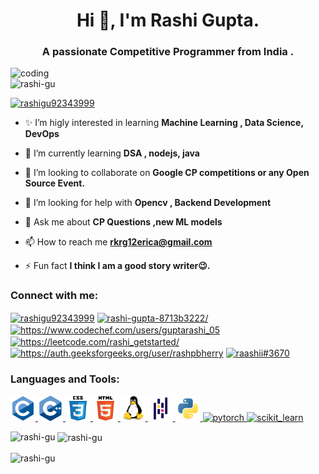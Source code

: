 <h1 align="center">Hi 👋, I'm Rashi Gupta.</h1>
<h3 align="center">A passionate Competitive Programmer from India .</h3>

<img align ="right" alt="coding" width="600" src="https://64.media.tumblr.com/e02a94eb3ed476b9088dae2247218b35/tumblr_pof1ooiEIG1x6a7yto1_500.gif">

<p align="left"> <img src="https://komarev.com/ghpvc/?username=rashi-gu&label=Profile%20views&color=0e75b6&style=flat" alt="rashi-gu" /> </p>

<p align="left"> <a href="rashigu92343999" target="blank"><img src="https://img.shields.io/twitter/follow/rashigu92343999?logo=twitter&style=for-the-badge" alt="rashigu92343999" /></a> </p>

- ✨ I’m higly interested in learning **Machine Learning , Data Science, DevOps**

- 🌱 I’m currently learning **DSA , nodejs, java**

- 👯 I’m looking to collaborate on **Google CP competitions or any Open Source Event.**

- 🤝 I’m looking for help with **Opencv , Backend Development**

- 💬 Ask me about **CP Questions ,new ML models**

- 📫 How to reach me **rkrg12erica@gmail.com**

- ⚡ Fun fact **I think I am a good story writer😉.**

<h3 align="left">Connect with me:</h3>
<p align="left">
<a href="https://twitter.com/rashigu92343999" target="blank"><img align="center" src="https://raw.githubusercontent.com/rahuldkjain/github-profile-readme-generator/master/src/images/icons/Social/twitter.svg" alt="rashigu92343999" height="30" width="40" /></a>
<a href="https://linkedin.com/in/rashi-gupta-8713b3222/" target="blank"><img align="center" src="https://raw.githubusercontent.com/rahuldkjain/github-profile-readme-generator/master/src/images/icons/Social/linked-in-alt.svg" alt="rashi-gupta-8713b3222/" height="30" width="40" /></a>
<a href="https://www.codechef.com/users/https://www.codechef.com/users/guptarashi_05" target="blank"><img align="center" src="https://cdn.jsdelivr.net/npm/simple-icons@3.1.0/icons/codechef.svg" alt="https://www.codechef.com/users/guptarashi_05" height="30" width="40" /></a>
<a href="https://www.leetcode.com/https://leetcode.com/rashi_getstarted/" target="blank"><img align="center" src="https://raw.githubusercontent.com/rahuldkjain/github-profile-readme-generator/master/src/images/icons/Social/leet-code.svg" alt="https://leetcode.com/rashi_getstarted/" height="30" width="40" /></a>
<a href="https://auth.geeksforgeeks.org/user/https://auth.geeksforgeeks.org/user/rashpbherry" target="blank"><img align="center" src="https://raw.githubusercontent.com/rahuldkjain/github-profile-readme-generator/master/src/images/icons/Social/geeks-for-geeks.svg" alt="https://auth.geeksforgeeks.org/user/rashpbherry" height="30" width="40" /></a>
<a href="https://discord.gg/raashii#3670" target="blank"><img align="center" src="https://raw.githubusercontent.com/rahuldkjain/github-profile-readme-generator/master/src/images/icons/Social/discord.svg" alt="raashii#3670" height="30" width="40" /></a>
</p>

<h3 align="left">Languages and Tools:</h3>
<p align="left"> <a href="https://www.cprogramming.com/" target="_blank" rel="noreferrer"> <img src="https://raw.githubusercontent.com/devicons/devicon/master/icons/c/c-original.svg" alt="c" width="40" height="40"/> </a> <a href="https://www.w3schools.com/cpp/" target="_blank" rel="noreferrer"> <img src="https://raw.githubusercontent.com/devicons/devicon/master/icons/cplusplus/cplusplus-original.svg" alt="cplusplus" width="40" height="40"/> </a> <a href="https://www.w3schools.com/css/" target="_blank" rel="noreferrer"> <img src="https://raw.githubusercontent.com/devicons/devicon/master/icons/css3/css3-original-wordmark.svg" alt="css3" width="40" height="40"/> </a> <a href="https://www.w3.org/html/" target="_blank" rel="noreferrer"> <img src="https://raw.githubusercontent.com/devicons/devicon/master/icons/html5/html5-original-wordmark.svg" alt="html5" width="40" height="40"/> </a> <a href="https://www.linux.org/" target="_blank" rel="noreferrer"> <img src="https://raw.githubusercontent.com/devicons/devicon/master/icons/linux/linux-original.svg" alt="linux" width="40" height="40"/> </a> <a href="https://pandas.pydata.org/" target="_blank" rel="noreferrer"> <img src="https://raw.githubusercontent.com/devicons/devicon/2ae2a900d2f041da66e950e4d48052658d850630/icons/pandas/pandas-original.svg" alt="pandas" width="40" height="40"/> </a> <a href="https://www.python.org" target="_blank" rel="noreferrer"> <img src="https://raw.githubusercontent.com/devicons/devicon/master/icons/python/python-original.svg" alt="python" width="40" height="40"/> </a> <a href="https://pytorch.org/" target="_blank" rel="noreferrer"> <img src="https://www.vectorlogo.zone/logos/pytorch/pytorch-icon.svg" alt="pytorch" width="40" height="40"/> </a> <a href="https://scikit-learn.org/" target="_blank" rel="noreferrer"> <img src="https://upload.wikimedia.org/wikipedia/commons/0/05/Scikit_learn_logo_small.svg" alt="scikit_learn" width="40" height="40"/> </a> </p>

<p><img align="left" src="https://github-readme-stats.vercel.app/api/top-langs?username=rashi-gu&show_icons=true&locale=en&layout=compact" alt="rashi-gu" /></p>

<p>&nbsp;<img align="center" src="https://github-readme-stats.vercel.app/api?username=rashi-gu&show_icons=true&locale=en" alt="rashi-gu" /></p>

<p><img align="center" src="https://github-readme-streak-stats.herokuapp.com/?user=rashi-gu&" alt="rashi-gu" /></p>
